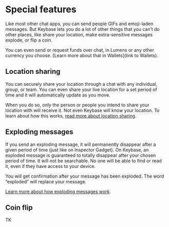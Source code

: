 # Special features
Like most other chat apps, you can send people GIFs and emoji-laden messages. But Keybase lets you do a lot of other things that you can’t do other places, like share your location, make extra-sensitive messages explode, or flip a coin. 

You can even send or request funds over chat, in Lumens or any other currency you choose. [Learn more about that in Wallets](link to Wallets).

## Location sharing
You can securely share your location through a chat with any individual, group, or team. You can even share your live location for a set period of time and it will automatically update as you move. 

When you do so, only the person or people you intend to share your location with will receive it. Not even Keybase will know your location. To learn about how this works, [read more about location sharing](https://keybase.io/docs/chat/location).

## Exploding messages
If you send an exploding message, it will permanently disappear after a given period of time (just like on Inspector Gadget). On Keybase, an exploded message is guaranteed to totally disappear after your chosen period of time. It will not be searchable. No one will be able to find or read it, even if they have access to your device. 

You will get confirmation after your message has been exploded. The word “exploded” will replace your message. 

[Learn more about how exploding messages work](https://keybase.io/docs/chat/ephemeral).

## Coin flip
TK
